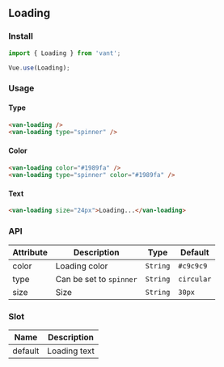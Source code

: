 ## Loading

### Install
``` javascript
import { Loading } from 'vant';

Vue.use(Loading);
```

### Usage

#### Type

```html
<van-loading />
<van-loading type="spinner" />
```

#### Color

```html
<van-loading color="#1989fa" />
<van-loading type="spinner" color="#1989fa" />
```

#### Text

```html
<van-loading size="24px">Loading...</van-loading>
```

### API

| Attribute | Description | Type | Default |
|------|------|------|------|
| color | Loading color | `String` | `#c9c9c9` |  |
| type | Can be set to `spinner` | `String` | `circular` |
| size | Size | `String` | `30px` |

### Slot

| Name | Description |
|------|------|
| default | Loading text |
